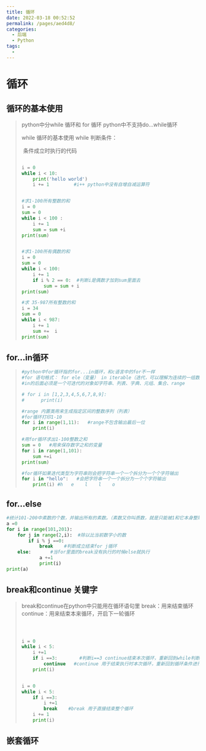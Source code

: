 ```yaml
---
title: 循环
date: 2022-03-18 00:52:52
permalink: /pages/aed4d8/
categories:
  - 后端
  - Python
tags:
  - 
---
```

# 循环

## 循环的基本使用

> python中分while 循环和 for 循环
> python中不支持do...while循环
>
> while 循环的基本使用
> while 判断条件：
>
> ​		条件成立时执行的代码
>
> ```python
> 
> i = 0
> while i < 10:
>     print('hello world')
>     i += 1         #i++ python中没有自增自减运算符
> 
> 
> #求1-100所有整数的和
> i = 0
> sum = 0
> while i < 100 :
>     i += 1
>     sum = sum +i
> print(sum)
> 
> 
> #求1-100所有偶数的和
> i = 0
> sum = 0
> while i < 100:
>     i += 1
>     if i % 2 == 0:  #判断i是偶数才加到sum里面去
>         sum = sum + i
> print(sum)
> 
> #求 35-987所有整数的和
> i = 34
> sum = 0
> while i < 987:
>     i += 1
>     sum +=  i
> print(sum)
> ```
>



## for…in循环

> ```python
> #python中for循环指的for...in循环，和c语言中的for不一样
> #for 语句格式： for ele（变量） in iterable（迭代，可以理解为连续的一组数据，可以遍历的数据，包含内置的string、list、dict、tuple、set()）
> #in的后面必须是一个可迭代的对象如字符串、列表、字典、元组、集合、range
> 
> # for i in [1,2,3,4,5,6,7,8,9]:
> #      print(i)
> 
> #range 内置类用来生成指定区间的整数序列（列表）
> #for循环打印1-10
> for i in range(1,11):   #range不包含输出最后一位
>     print(i)
> 
> #用for循环求出1-100整数之和
> sum = 0   #用来保存数字之和的变量
> for i in range(1,101):
>     sum +=i
> print(sum)
> 
> #for循环如果迭代类型为字符串则会把字符串一个一个拆分为一个个字符输出
> for i in "hello":   #会把字符串一个一个拆分为一个个字符输出
>     print(i) #h   e    l    l    o
> ```
>



## for…else

```python
#统计101-200中素数的个数，并输出所有的素数。（素数又你叫质数，就是只能被1和它本身整除的数）
a =0
for i in range(101,201):
    for j in range(2,i):  #除以比当前数字小的数
        if i % j ==0:
            break    #判断成立结束for j循环
    else:       #当for里面的break没有执行的时候else就执行
            a +=1
            print(i)
print(a)
```

## break和continue 关键字

> break和continue在python中只能用在循环语句里
> break：用来结束循环
> continue：用来结束本来循环，开启下一轮循环
>
> ```python
> 
> 
> 
> i = 0
> while i < 5:
>     i +=1
>     if i ==3:        #判断i==3 continue结束本次循环，重新回到while判断
>         continue   #continue 用于结束执行时本次循环，重新回到循环条件进行下一步循环，不继续执行下面的代码
>     print(i)
> 
> 
> i = 0
> while i < 5:
>     if i ==3:
>         i +=1
>         break    #break 用于直接结束整个循环
>     i += 1
>     print(i)
> ```



## 嵌套循环










